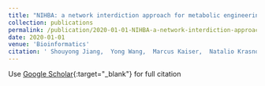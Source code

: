 ```yaml
---
title: "NIHBA: a network interdiction approach for metabolic engineering design"
collection: publications
permalink: /publication/2020-01-01-NIHBA-a-network-interdiction-approach-for-metabolic-engineering-design
date: 2020-01-01
venue: 'Bioinformatics'
citation: ' Shouyong Jiang,  Yong Wang,  Marcus Kaiser,  Natalio Krasnogor, &quot;NIHBA: a network interdiction approach for metabolic engineering design.&quot; Bioinformatics, 2020.'
---
```

Use [Google Scholar](https://scholar.google.com/scholar?q=NIHBA:+a+network+interdiction+approach+for+metabolic+engineering+design){:target="_blank"} for full citation